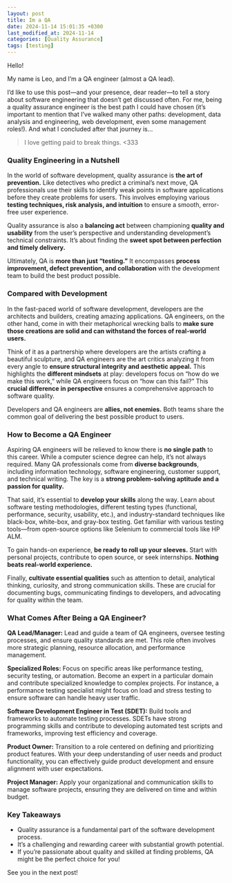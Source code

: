 ```yaml
---
layout: post
title: Im a QA
date: 2024-11-14 15:01:35 +0300
last_modified_at: 2024-11-14
categories: [Quality Assurance]
tags: [testing]
---
```


Hello!

My name is Leo, and I’m a QA engineer (almost a QA lead).

I’d like to use this post—and your presence, dear reader—to tell a story about software engineering that doesn’t get discussed often. For me, being a quality assurance engineer is the best path I could have chosen (it’s important to mention that I’ve walked many other paths: development, data analysis and engineering, web development, even some management roles!). And what I concluded after that journey is…

> I love getting paid to break things. <333

### Quality Engineering in a Nutshell

In the world of software development, quality assurance is **the art of prevention.** Like detectives who predict a criminal’s next move, QA professionals use their skills to identify weak points in software applications before they create problems for users. This involves employing various **testing techniques, risk analysis, and intuition** to ensure a smooth, error-free user experience.

Quality assurance is also a **balancing act** between championing **quality and usability** from the user’s perspective and understanding development’s technical constraints. It’s about finding the **sweet spot between perfection and timely delivery.**

Ultimately, QA is **more than just “testing.”** It encompasses **process improvement, defect prevention, and collaboration** with the development team to build the best product possible.

### Compared with Development

In the fast-paced world of software development, developers are the architects and builders, creating amazing applications. QA engineers, on the other hand, come in with their metaphorical wrecking balls to **make sure those creations are solid and can withstand the forces of real-world users.**

Think of it as a partnership where developers are the artists crafting a beautiful sculpture, and QA engineers are the art critics analyzing it from every angle to **ensure structural integrity and aesthetic appeal.** This highlights the **different mindsets** at play: developers focus on “how do we make this work,” while QA engineers focus on “how can this fail?” This **crucial difference in perspective** ensures a comprehensive approach to software quality.

Developers and QA engineers are **allies, not enemies.** Both teams share the common goal of delivering the best possible product to users.

### How to Become a QA Engineer

Aspiring QA engineers will be relieved to know there is **no single path** to this career. While a computer science degree can help, it’s not always required. Many QA professionals come from **diverse backgrounds**, including information technology, software engineering, customer support, and technical writing. The key is a **strong problem-solving aptitude and a passion for quality.**

That said, it’s essential to **develop your skills** along the way. Learn about software testing methodologies, different testing types (functional, performance, security, usability, etc.), and industry-standard techniques like black-box, white-box, and gray-box testing. Get familiar with various testing tools—from open-source options like Selenium to commercial tools like HP ALM.

To gain hands-on experience, **be ready to roll up your sleeves.** Start with personal projects, contribute to open source, or seek internships. **Nothing beats real-world experience.**

Finally, **cultivate essential qualities** such as attention to detail, analytical thinking, curiosity, and strong communication skills. These are crucial for documenting bugs, communicating findings to developers, and advocating for quality within the team.

### What Comes After Being a QA Engineer?

**QA Lead/Manager:** Lead and guide a team of QA engineers, oversee testing processes, and ensure quality standards are met. This role often involves more strategic planning, resource allocation, and performance management.

**Specialized Roles:** Focus on specific areas like performance testing, security testing, or automation. Become an expert in a particular domain and contribute specialized knowledge to complex projects. For instance, a performance testing specialist might focus on load and stress testing to ensure software can handle heavy user traffic.

**Software Development Engineer in Test (SDET):** Build tools and frameworks to automate testing processes. SDETs have strong programming skills and contribute to developing automated test scripts and frameworks, improving test efficiency and coverage.

**Product Owner:** Transition to a role centered on defining and prioritizing product features. With your deep understanding of user needs and product functionality, you can effectively guide product development and ensure alignment with user expectations.

**Project Manager:** Apply your organizational and communication skills to manage software projects, ensuring they are delivered on time and within budget.

### Key Takeaways

* Quality assurance is a fundamental part of the software development process.
* It’s a challenging and rewarding career with substantial growth potential.
* If you’re passionate about quality and skilled at finding problems, QA might be the perfect choice for you!

See you in the next post!
